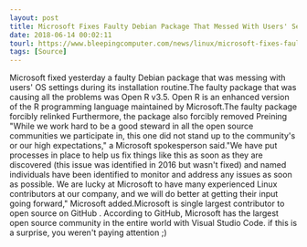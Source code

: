```yaml
---
layout: post
title: Microsoft Fixes Faulty Debian Package That Messed With Users' Settings
date: 2018-06-14 00:02:11
tourl: https://www.bleepingcomputer.com/news/linux/microsoft-fixes-faulty-debian-package-that-messed-with-users-settings/
tags: [Source]
---
```

Microsoft fixed yesterday a faulty Debian package that was messing with users' OS settings during its installation routine.The faulty package that was causing all the problems was Open R v3.5. Open R is an enhanced version of the R programming language maintained by Microsoft.The faulty package forcibly relinked Furthermore, the package also forcibly removed Preining "While we work hard to be a good steward in all the open source communities we participate in, this one did not stand up to the community's or our high expectations," a Microsoft spokesperson said."We have put processes in place to help us fix things like this as soon as they are discovered (this issue was identified in 2016 but wasn't fixed) and named individuals have been identified to monitor and address any issues as soon as possible. We are lucky at Microsoft to have many experienced Linux contributors at our company, and we will do better at getting their input going forward," Microsoft added.Microsoft is single largest contributor to open source on GitHub . According to GitHub, Microsoft has the largest open source community in the entire world with Visual Studio Code. if this is a surprise, you weren't paying attention ;) 